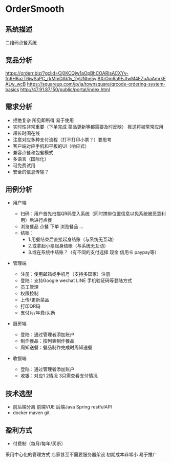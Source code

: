 # OrderSmooth

## 系统描述
二维码点餐系统

## 竞品分析
https://orderr.biz/?gclid=Cj0KCQjw1aOpBhCOARIsACXYv-fn6H6azT6iwSaPC_rkMmDAk1v_2yUNhe5yjBXrOm6a9EJtwM4EZuAaAmrkEALw_wcB
https://squareup.com/jp/ja/townsquare/qrcode-ordering-system-basics
http://47.91.87.150/public/portal/index.html

## 需求分析
- 拒绝复杂 所见即所得 易于使用
- 实时性非常重要（下单完成 菜品更新等都需要及时反映） 推送将被常常应用
- 超长时间在线
- 注意对应多种支付流程（打不打印小票？）要思考
- 客户端对应手机和平板的UI（响应式）
- 兼容点餐和包餐模式
- 多语言（国际化）
- 可免费试用
- 安全的信息传输？

## 用例分析
- 用户端
    - 扫码：用户首先扫描QR码登入系统（同时携带位置信息以免系统被恶意利用）后进行点餐
    - 浏览餐品 点餐 下单 浏览餐品 ...
    - 结账：
        - 1.用餐结束后直接起身结账（与系统无互动） 
        - 2.或拿起小票起身结账（与系统无互动）
        - 3.或在系统中结账？（有不同的支付选择 现金 信用卡 paypay等）

- 管理端
    - 注册：使用邮箱或手机号（支持多国家）注册
    - 登陆：支持Google wechat LINE 手机验证码等登陆方式
    - 员工管理
    - 权限控制
    - 上传/更新菜品
    - 打印QR码
    - 支付月/年费/买断

- 厨房端
    - 登陆：通过管理者添加账户
    - 制作餐品：按列表制作餐品
    - 周知送餐：餐品制作完成时周知送餐

- 收银端
    - 登陆：通过管理者添加账户
    - 收银：对应1 2情况 3只需查看支付情况

## 技术选型
- 前后端分离 前端VUE 后端Java Spring restfulAPI
- docker maven git

## 盈利方式
- 付费制（每月/每年/买断）

采用中心化的管理方式 店家甚至不需要服务器架设 初期成本非常小 易于推广